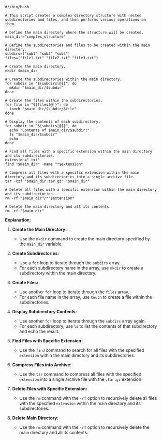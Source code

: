 ```
#!/bin/bash

# This script creates a complex directory structure with nested subdirectories and files, and then performs various operations on them.

# Define the main directory where the structure will be created.
main_dir="complex_structure"

# Define the subdirectories and files to be created within the main directory.
subdirs=("sub1" "sub2" "sub3")
files=("file1.txt" "file2.txt" "file3.txt")

# Create the main directory.
mkdir $main_dir

# Create the subdirectories within the main directory.
for subdir in "${subdirs[@]}"; do
  mkdir "$main_dir/$subdir"
done

# Create the files within the subdirectories.
for file in "${files[@]}"; do
  touch "$main_dir/$subdir/$file"
done

# Display the contents of each subdirectory.
for subdir in "${subdirs[@]}"; do
  echo "Contents of $main_dir/$subdir:"
  ls "$main_dir/$subdir"
  echo
done

# Find all files with a specific extension within the main directory and its subdirectories.
extension=".txt"
find "$main_dir" -name "*$extension"

# Compress all files with a specific extension within the main directory and its subdirectories into a single archive file.
tar -czf "$main_dir.tar.gz" "$main_dir"

# Delete all files with a specific extension within the main directory and its subdirectories.
rm -rf "$main_dir"/*"$extension"

# Delete the main directory and all its contents.
rm -rf "$main_dir"

```

**Explanation:**

1. **Create the Main Directory:**

   - Use the `mkdir` command to create the main directory specified by the `main_dir` variable.

2. **Create Subdirectories:**

   - Use a `for` loop to iterate through the `subdirs` array.
   - For each subdirectory name in the array, use `mkdir` to create a subdirectory within the main directory.

3. **Create Files:**

   - Use another `for` loop to iterate through the `files` array.
   - For each file name in the array, use `touch` to create a file within the subdirectories.

4. **Display Subdirectory Contents:**

   - Use another `for` loop to iterate through the `subdirs` array again.
   - For each subdirectory, use `ls` to list the contents of that subdirectory and echo the result.

5. **Find Files with Specific Extension:**

   - Use the `find` command to search for all files with the specified `extension` within the main directory and its subdirectories.

6. **Compress Files into Archive:**

   - Use the `tar` command to compress all files with the specified `extension` into a single archive file with the `.tar.gz` extension.

7. **Delete Files with Specific Extension:**

   - Use the `rm` command with the `-rf` option to recursively delete all files with the specified `extension` within the main directory and its subdirectories.

8. **Delete Main Directory:**

   - Use the `rm` command with the `-rf` option to recursively delete the main directory and all its contents.